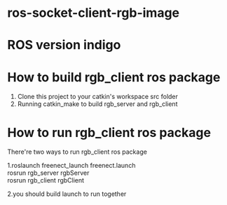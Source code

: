 # ros-socket-client-rgb-image

ROS version indigo   
=====================================================================

How to build rgb_client ros package  
=====================================================================
1) Clone this project to your catkin's workspace src folder   
2) Running catkin_make to build rgb_server and rgb_client   


How to run rgb_client ros package  
=====================================================================
There're two ways to run rgb_client ros package   

1.roslaunch freenect_launch freenect.launch   
  rosrun rgb_server rgbServer    
  rosrun rgb_client rgbClient   

2.you should build launch to run together   
